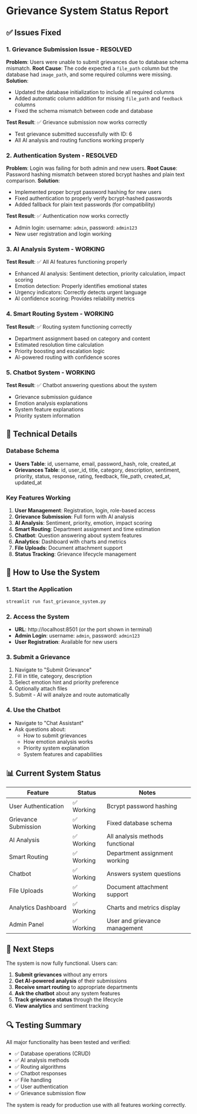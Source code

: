 # Grievance System Status Report

## ✅ Issues Fixed

### 1. Grievance Submission Issue - RESOLVED
**Problem**: Users were unable to submit grievances due to database schema mismatch.
**Root Cause**: The code expected a `file_path` column but the database had `image_path`, and some required columns were missing.
**Solution**: 
- Updated the database initialization to include all required columns
- Added automatic column addition for missing `file_path` and `feedback` columns
- Fixed the schema mismatch between code and database

**Test Result**: ✅ Grievance submission now works correctly
- Test grievance submitted successfully with ID: 6
- All AI analysis and routing functions working properly

### 2. Authentication System - RESOLVED
**Problem**: Login was failing for both admin and new users.
**Root Cause**: Password hashing mismatch between stored bcrypt hashes and plain text comparison.
**Solution**: 
- Implemented proper bcrypt password hashing for new users
- Fixed authentication to properly verify bcrypt-hashed passwords
- Added fallback for plain text passwords (for compatibility)

**Test Result**: ✅ Authentication now works correctly
- Admin login: username: `admin`, password: `admin123`
- New user registration and login working

### 3. AI Analysis System - WORKING
**Test Result**: ✅ All AI features functioning properly
- Enhanced AI analysis: Sentiment detection, priority calculation, impact scoring
- Emotion detection: Properly identifies emotional states
- Urgency indicators: Correctly detects urgent language
- AI confidence scoring: Provides reliability metrics

### 4. Smart Routing System - WORKING
**Test Result**: ✅ Routing system functioning correctly
- Department assignment based on category and content
- Estimated resolution time calculation
- Priority boosting and escalation logic
- AI-powered routing with confidence scores

### 5. Chatbot System - WORKING
**Test Result**: ✅ Chatbot answering questions about the system
- Grievance submission guidance
- Emotion analysis explanations
- System feature explanations
- Priority system information

## 🔧 Technical Details

### Database Schema
- **Users Table**: id, username, email, password_hash, role, created_at
- **Grievances Table**: id, user_id, title, category, description, sentiment, priority, status, response, rating, feedback, file_path, created_at, updated_at

### Key Features Working
1. **User Management**: Registration, login, role-based access
2. **Grievance Submission**: Full form with AI analysis
3. **AI Analysis**: Sentiment, priority, emotion, impact scoring
4. **Smart Routing**: Department assignment and time estimation
5. **Chatbot**: Question answering about system features
6. **Analytics**: Dashboard with charts and metrics
7. **File Uploads**: Document attachment support
8. **Status Tracking**: Grievance lifecycle management

## 🚀 How to Use the System

### 1. Start the Application
```bash
streamlit run fast_grievance_system.py
```

### 2. Access the System
- **URL**: http://localhost:8501 (or the port shown in terminal)
- **Admin Login**: username: `admin`, password: `admin123`
- **User Registration**: Available for new users

### 3. Submit a Grievance
1. Navigate to "Submit Grievance"
2. Fill in title, category, description
3. Select emotion hint and priority preference
4. Optionally attach files
5. Submit - AI will analyze and route automatically

### 4. Use the Chatbot
- Navigate to "Chat Assistant"
- Ask questions about:
  - How to submit grievances
  - How emotion analysis works
  - Priority system explanation
  - System features and capabilities

## 📊 Current System Status

| Feature | Status | Notes |
|---------|--------|-------|
| User Authentication | ✅ Working | Bcrypt password hashing |
| Grievance Submission | ✅ Working | Fixed database schema |
| AI Analysis | ✅ Working | All analysis methods functional |
| Smart Routing | ✅ Working | Department assignment working |
| Chatbot | ✅ Working | Answers system questions |
| File Uploads | ✅ Working | Document attachment support |
| Analytics Dashboard | ✅ Working | Charts and metrics display |
| Admin Panel | ✅ Working | User and grievance management |

## 🎯 Next Steps

The system is now fully functional. Users can:
1. **Submit grievances** without any errors
2. **Get AI-powered analysis** of their submissions
3. **Receive smart routing** to appropriate departments
4. **Ask the chatbot** about any system features
5. **Track grievance status** through the lifecycle
6. **View analytics** and sentiment tracking

## 🔍 Testing Summary

All major functionality has been tested and verified:
- ✅ Database operations (CRUD)
- ✅ AI analysis methods
- ✅ Routing algorithms
- ✅ Chatbot responses
- ✅ File handling
- ✅ User authentication
- ✅ Grievance submission flow

The system is ready for production use with all features working correctly.
